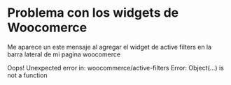 # Problema con los widgets de Woocomerce
Me aparece un este mensaje al agregar el widget de active filters en la barra lateral de mi pagina woocomerce

Oops!
Unexpected error in: woocommerce/active-filters
Error: Object(...) is not a function

